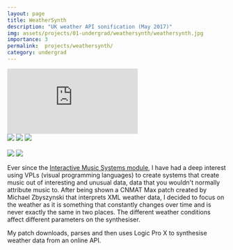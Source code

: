 ```yaml
---
layout: page
title: WeatherSynth
description: "UK weather API sonification (May 2017)"
img: assets/projects/01-undergrad/weathersynth/weathersynth.jpg
importance: 3
permalink:  projects/weathersynth/
category: undergrad
---
```



<div class="row">
    <div class="col-sm mt-3 mt-md-0">
        <div class ="embed-responsive embed-responsive-16by9"><iframe src="https://player.vimeo.com/video/419623542?title=0&amp;byline=0&amp;portrait=0&amp;color=ffffff" frameborder="0" webkitallowfullscreen mozallowfullscreen allowfullscreen></iframe></div>
    </div>
</div>
<div class="caption">
    <a href="https://www.apple.com/macos"><img src="https://img.shields.io/badge/Platform-Mac-yellow?style=flat-square&logo=apple&logoColor=white"></a>
    <a href="https://cycling74.com/products/max"><img src="https://img.shields.io/badge/Environment-Max-orange?style=flat-square&logo=max&logoColor=white"></a>
    <a href="https://github.com/sambilbow/weathersynth/"><img src="https://img.shields.io/badge/Code-GitHub-blue?style=flat-square&logo=github&logoColor=white"></a>
    <br>
    <br>
    <a href="https://www.sussex.ac.uk/study/modules/undergraduate/2020/W3082-digital-music-cultures"><img src="https://img.shields.io/badge/Module-Digital Music Cultures-red?style=flat-square&logo=todoist&logoColor=white"></a>
    <a href="../../assets/projects/01-undergrad/weathersynth/journal.pdf" target="_blank"><img src="https://img.shields.io/badge/Coursework-Journal-green?style=flat-square&logo=readthedocs&logoColor=white"></a>
</div>

Ever since the [Interactive Music Systems module](https://sambilbow.com/projects/gloveduino), I have had a deep interest using VPLs (visual programming languages) to create systems that create music out of interesting and unusual data, data that you wouldn't normally attribute music to. After being shown a CNMAT Max patch created by Michael Zbyszynski that interprets XML weather data, I decided to focus on the weather as it is something that constantly changes over time and is never exactly the same in two places. The different weather conditions affect different parameters on the synthesiser.

My patch downloads, parses and then uses Logic Pro X to synthesise weather data from an online API.